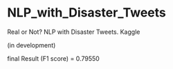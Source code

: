 # NLP_with_Disaster_Tweets
Real or Not? NLP with Disaster Tweets. Kaggle

(in development)

final Result (F1 score) = 0.79550
